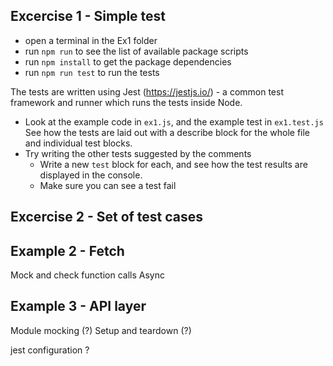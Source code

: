## Excercise 1 - Simple test

- open a terminal in the Ex1 folder
- run `npm run` to see the list of available package scripts
- run `npm install` to get the package dependencies
- run `npm run test` to run the tests

The tests are written using Jest (https://jestjs.io/) - a common test framework and runner which runs the tests inside Node.

- Look at the example code in `ex1.js`, and the example test in `ex1.test.js`  
  See how the tests are laid out with a describe block for the whole file and individual test blocks.
- Try writing the other tests suggested by the comments
  - Write a new `test` block for each, and see how the test results are displayed in the console.
  - Make sure you can see a test fail

## Excercise 2 - Set of test cases

## Example 2 - Fetch

Mock and check function calls
Async

## Example 3 - API layer

Module mocking (?)
Setup and teardown (?)

jest configuration ?
